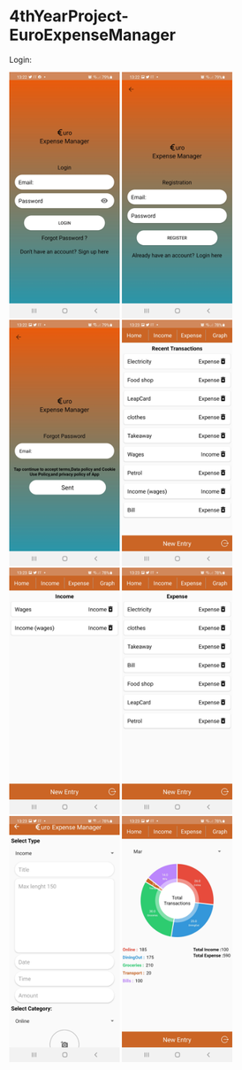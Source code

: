 # 4thYearProject-EuroExpenseManager

<p> Login: </p>
<img src = "Images/Login.jpg" width = 200>

<img src = "Images/reg.jpg" width = 200>

<img src = "Images/forgotpass.jpg" width = 200>

<img src = "Images/home.jpg" width = 200>

<img src = "Images/income.jpg" width = 200>

<img src = "Images/expenses.jpg" width = 200>

<img src = "Images/new.jpg" width = 200>

<img src = "Images/graph.jpg" width = 200>
